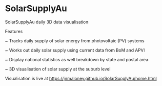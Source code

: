 # SolarSupplyAu

SolarSupplyAu daily 3D data visualisation

Features

 ~ Tracks daily supply of solar energy from photovoltaic (PV) systems
 
 ~ Works out daily solar supply using current data from BoM and APVI
 
 ~ Display national statistics as well breakdown by state and postal area
 
 ~ 3D visualisation of solar supply at the suburb level

Visualisation is live at https://jnmaloney.github.io/SolarSupplyAu/home.html
